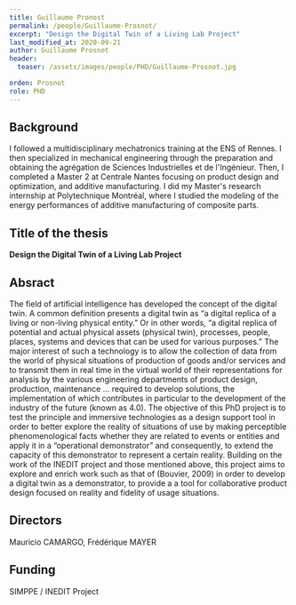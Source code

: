```yaml
---
title: Guillaume Pronost
permalink: /people/Guillaume-Prosnot/
excerpt: "Design the Digital Twin of a Living Lab Project"
last_modified_at: 2020-09-21
author: Guillaume Prosnot
header:
  teaser: /assets/images/people/PHD/Guillaume-Prosnot.jpg

orden: Prosnot
role: PHD
---
```



## Background

I followed a multidisciplinary mechatronics training at the ENS of Rennes. I then specialized in mechanical engineering through the preparation and obtaining the agrégation de Sciences Industrielles et de l'Ingénieur.
Then, I completed a Master 2 at Centrale Nantes focusing on product design and optimization, and additive manufacturing.
I did my Master's research internship at Polytechnique Montréal, where I studied the modeling of the energy performances of additive manufacturing of composite parts.


## Title of the thesis

**Design the Digital Twin of a Living Lab Project**

## Absract

The field of artificial intelligence has developed the concept of the digital twin. A common definition presents a digital twin as “a digital replica of a living or non-living physical entity.” Or in other words, “a digital replica of potential and actual physical assets (physical twin), processes, people, places, systems and devices that can be used for various purposes.” The major interest of such a technology is to allow the collection of data from the world of physical situations of production of goods and/or services and to transmit them in real time in the virtual world of their representations for analysis by the various engineering departments of product design, production, maintenance ... required to develop solutions, the implementation of which contributes in particular to the development of the industry of the future (known as 4.0).
The objective of this PhD project is to test the principle and immersive technologies as a design support tool in order to better explore the reality of situations of use by making perceptible phenomenological facts whether they are related to events or entities and apply it in a “operational demonstrator” and consequently, to extend the capacity of this demonstrator to represent a certain reality. Building on the work of the INEDIT project and those mentioned above, this project aims to explore and enrich work such as that of (Bouvier, 2009) in order to develop a digital twin as a demonstrator, to provide a a tool for collaborative product design focused on reality and fidelity of usage situations.  

## Directors

Mauricio CAMARGO, Frédérique MAYER

## Funding

SIMPPE / INEDIT Project
